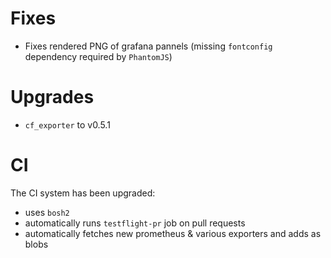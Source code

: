 # Fixes

* Fixes rendered PNG of grafana pannels (missing `fontconfig` dependency required by `PhantomJS`)

# Upgrades

* `cf_exporter` to v0.5.1

# CI

The CI system has been upgraded:

* uses `bosh2`
* automatically runs `testflight-pr` job on pull requests
* automatically fetches new prometheus & various exporters and adds as blobs
